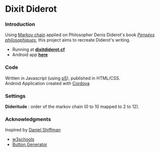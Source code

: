 # Dixit Diderot

### Introduction
Using [Markov chain](https://en.wikipedia.org/wiki/Markov_chain) applied on Philosopher Denis Diderot's book [*Pensées philosophiques*](https://fr.wikipedia.org/wiki/Pens%C3%A9es_philosophiques), this project aims to recreate Diderot's writing.

- Running at [**dixitdiderot.cf**](http://dixitdiderot.cf)
- Android app [**here**](http://dixitdiderot.cf/dixitdiderot.apk)

### Code
Written in Javascript (using [p5](http://p5js.org/)), published in HTML/CSS.  
Android Application created with [Cordova](https://cordova.apache.org/)

### Settings

**Dideritude** : order of the markov chain (0 to 10 mapped to 2 to 12).

### Acknowledgments
Inspired by [Daniel Shiffman](http://shiffman.net/)  

- [w3schools](http://www.w3schools.com/)
- [Button Generator](http://www.bestcssbuttongenerator.com)
